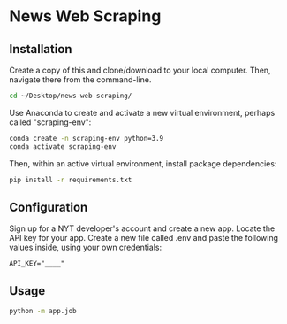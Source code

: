 # News Web Scraping

## Installation 

Create a copy of this and clone/download to your local computer. Then, navigate there from the command-line. 

```sh
cd ~/Desktop/news-web-scraping/
```

Use Anaconda to create and activate a new virtual environment, perhaps called "scraping-env":

```sh
conda create -n scraping-env python=3.9
conda activate scraping-env
```

Then, within an active virtual environment, install package dependencies:

```sh
pip install -r requirements.txt
```

## Configuration

Sign up for a NYT developer's account and create a new app. Locate the API key for your app. Create a new file called .env and paste the following values inside, using your own credentials: 

`API_KEY="____"`

## Usage


```sh
python -m app.job

```